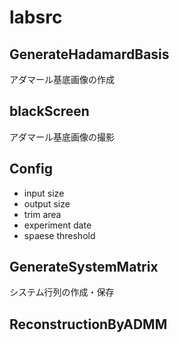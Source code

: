 # labsrc

## GenerateHadamardBasis
アダマール基底画像の作成
 
## blackScreen
アダマール基底画像の撮影

## Config
- input size
- output size
- trim area
- experiment date
- spaese threshold

## GenerateSystemMatrix
システム行列の作成・保存

## ReconstructionByADMM


